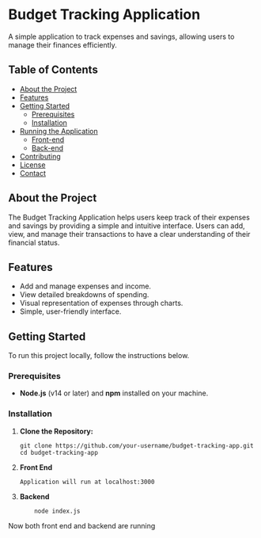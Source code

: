 # Budget Tracking Application

A simple application to track expenses and savings, allowing users to manage their finances efficiently.

## Table of Contents
- [About the Project](#about-the-project)
- [Features](#features)
- [Getting Started](#getting-started)
  - [Prerequisites](#prerequisites)
  - [Installation](#installation)
- [Running the Application](#running-the-application)
  - [Front-end](#front-end)
  - [Back-end](#back-end)
- [Contributing](#contributing)
- [License](#license)
- [Contact](#contact)

## About the Project

The Budget Tracking Application helps users keep track of their expenses and savings by providing a simple and intuitive interface. Users can add, view, and manage their transactions to have a clear understanding of their financial status.

## Features

- Add and manage expenses and income.
- View detailed breakdowns of spending.
- Visual representation of expenses through charts.
- Simple, user-friendly interface.

## Getting Started

To run this project locally, follow the instructions below.

### Prerequisites

- **Node.js** (v14 or later) and **npm** installed on your machine.

### Installation

1. **Clone the Repository:**

   ```
   git clone https://github.com/your-username/budget-tracking-app.git
   cd budget-tracking-app

2. **Front End**
   
   ```npm start
   Application will run at localhost:3000
3. **Backend**

   ```cd backend
       node index.js
Now both front end and backend are running   
